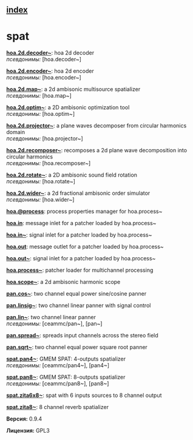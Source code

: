 [index](index.html) 
---

# spat




[**hoa.2d.decoder~**](hoa.2d.decoder~.html): hoa 2d decoder <br>
_псевдонимы:_ [hoa.decoder~]


[**hoa.2d.encoder~**](hoa.2d.encoder~.html): hoa 2d encoder <br>
_псевдонимы:_ [hoa.encoder~]


[**hoa.2d.map~**](hoa.2d.map~.html): a 2d ambisonic multisource spatializer <br>
_псевдонимы:_ [hoa.map~]


[**hoa.2d.optim~**](hoa.2d.optim~.html): a 2D ambisonic optimization tool <br>
_псевдонимы:_ [hoa.optim~]


[**hoa.2d.projector~**](hoa.2d.projector~.html): a plane waves decomposer from circular harmonics domain <br>
_псевдонимы:_ [hoa.projector~]


[**hoa.2d.recomposer~**](hoa.2d.recomposer~.html): recomposes a 2d plane wave decomposition into circular harmonics <br>
_псевдонимы:_ [hoa.recomposer~]


[**hoa.2d.rotate~**](hoa.2d.rotate~.html): a 2D ambisonic sound field rotation <br>
_псевдонимы:_ [hoa.rotate~]


[**hoa.2d.wider~**](hoa.2d.wider~.html): a 2d fractional ambisonic order simulator <br>
_псевдонимы:_ [hoa.wider~]


[**hoa.@process**](hoa.%40process.html): process properties manager for hoa.process~ 

[**hoa.in**](hoa.in.html): message inlet for a patcher loaded by hoa.process~ 

[**hoa.in~**](hoa.in~.html): signal inlet for a patcher loaded by hoa.process~ 

[**hoa.out**](hoa.out.html): message outlet for a patcher loaded by hoa.process~ 

[**hoa.out~**](hoa.out~.html): signal inlet for a patcher loaded by hoa.process~ 

[**hoa.process~**](hoa.process~.html): patcher loader for multichannel processing 

[**hoa.scope~**](hoa.scope~.html): a 2d ambisonic harmonic scope 

[**pan.cos~**](pan.cos~.html): two channel equal power sine/cosine panner 

[**pan.linsig~**](pan.linsig~.html): two channel linear panner with signal control 

[**pan.lin~**](pan.lin~.html): two channel linear panner <br>
_псевдонимы:_ [ceammc/pan~], [pan~]


[**pan.spread~**](pan.spread~.html): spreads input channels across the stereo field 

[**pan.sqrt~**](pan.sqrt~.html): two channel equal power square root panner 

[**spat.pan4~**](spat.pan4~.html): GMEM SPAT: 4-outputs spatializer <br>
_псевдонимы:_ [ceammc/pan4~], [pan4~]


[**spat.pan8~**](spat.pan8~.html): GMEM SPAT: 8-outputs spatializer <br>
_псевдонимы:_ [ceammc/pan8~], [pan8~]


[**spat.zita6x8~**](spat.zita6x8~.html): spat with 6 inputs sources to 8 channel output 

[**spat.zita8~**](spat.zita8~.html): 8 channel reverb spatializer 


**Версия:** 0.9.4

**Лицензия:** GPL3
